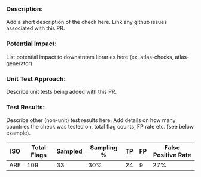 ### Description:

Add a short description of the check here. Link any github issues associated with this PR.

### Potential Impact:

List potential impact to downstream libraries here (ex. atlas-checks, atlas-generator).

### Unit Test Approach:

Describe unit tests being added with this PR.

### Test Results:

Describe other (non-unit) test results here. Add details on how many countries the check was tested on,
total flag counts, FP rate etc. (see below example).

| ISO | Total Flags | Sampled  | Sampling % | TP | FP | False Positive Rate |
|-----|-------------|----------|------------|----|----| ------------------- |
|  ARE   |    109         |    33      |     30%       |   24 |   9 | 27%   |

